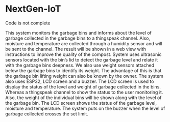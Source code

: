 # NextGen-IoT

Code is not complete

This system monitors the garbage bins and informs about the level of garbage collected in the garbage bins to a thingspeak channel. Also, moisture and temperature are collected through a humidity sensor and will be sent to the channel. The result will be shown in a web view with instructions to improve the quality of the compost. System uses ultrasonic sensors located with the bin’s lid to detect the garbage level and relate it with the garbage bins deepness. We also use weight sensors attached below the garbage bins to identify its weight. The advantage of this is that the garbage bin lifting weight can also be known by the owner. The system also uses ESP32, LCD screen and a buzzer. The LCD screen is used to display the status of the level and weight of garbage collected in the bins. Whereas a thingspeak channel to show the status to the user monitoring it. Also, the weight of the individual bins will be shown along with the level of the garbage bin. The LCD screen shows the status of the garbage level, moisture and temperature. The system puts on the buzzer when the level of garbage collected crosses the set limit.
